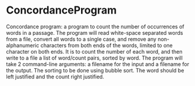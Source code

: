 # ConcordanceProgram
Concordance program: a program to count the number of occurrences of words in a passage.
The program will read white-space separated words from a file, convert all words to a single case,
and remove any non-alphanumeric characters from both ends of the words, limited to one character on both ends.
It is to count the number of each word, and then write to a file a list of word/count pairs, sorted by word.
The program will take 2 command-line arguments: a filename for the input and a filename for the output.
The sorting to be done using bubble sort.
The word should be left justified and the count right justified.
